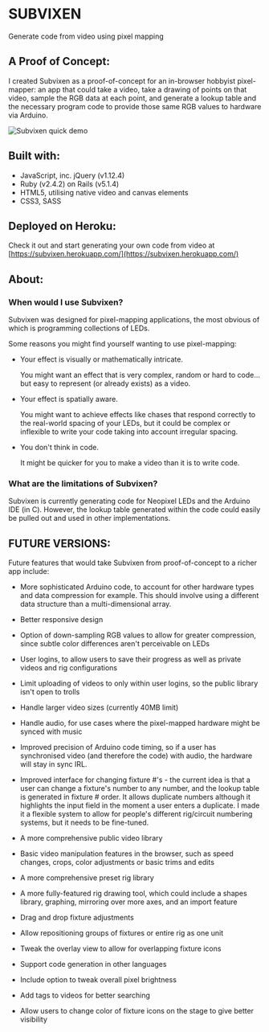 # SUBVIXEN

Generate code from video using pixel mapping

## A Proof of Concept:

I created Subvixen as a proof-of-concept for an in-browser hobbyist pixel-mapper: an app that could take a video, take a drawing of points on that video, sample the RGB data at each point, and generate a lookup table and the necessary program code to provide those same RGB values to hardware via Arduino.

![Subvixen quick demo](http://res.cloudinary.com/mrmy/image/upload/v1517406335/demo_t5whon.gif)

## Built with:

- JavaScript, inc. jQuery (v1.12.4)
- Ruby (v2.4.2) on Rails (v5.1.4)
- HTML5, utilising native video and canvas elements
- CSS3, SASS


## Deployed on Heroku:

Check it out and start generating your own code from video at [https://subvixen.herokuapp.com/](https://subvixen.herokuapp.com/)


## About:

### When would I use Subvixen?

Subvixen was designed for pixel-mapping applications, the most obvious of which is programming collections of LEDs.

Some reasons you might find yourself wanting to use pixel-mapping:

- Your effect is visually or mathematically intricate.

  You might want an effect that is very complex, random or hard to code... but easy to represent (or already exists) as a video.

- Your effect is spatially aware.

  You might want to achieve effects like chases that respond correctly to the real-world spacing of your LEDs, but it could be complex or inflexible to write your code taking into account irregular spacing.

- You don't think in code.

  It might be quicker for you to make a video than it is to write code.


### What are the limitations of Subvixen?

Subvixen is currently generating code for Neopixel LEDs and the Arduino IDE (in C). However, the lookup table generated within the code could easily be pulled out and used in other implementations.


## FUTURE VERSIONS:

Future features that would take Subvixen from proof-of-concept to a richer app include:

- More sophisticated Arduino code, to account for other hardware types and data compression for example. This should involve using a different data structure than a multi-dimensional array.

- Better responsive design

- Option of down-sampling RGB values to allow for greater compression, since subtle color differences aren't perceivable on LEDs

- User logins, to allow users to save their progress as well as private videos and rig configurations

- Limit uploading of videos to only within user logins, so the public library isn't open to trolls

- Handle larger video sizes (currently 40MB limit)

- Handle audio, for use cases where the pixel-mapped hardware might be synced with music

- Improved precision of Arduino code timing, so if a user has synchronised video (and therefore the code) with audio, the hardware will stay in sync IRL.

- Improved interface for changing fixture #'s - the current idea is that a user can change a fixture's number to any number, and the lookup table is generated in fixture # order. It allows duplicate numbers although it highlights the input field in the moment a user enters a duplicate. I made it a flexible system to allow for people's different rig/circuit numbering systems, but it needs to be fine-tuned.

- A more comprehensive public video library

- Basic video manipulation features in the browser, such as speed changes, crops, color adjustments or basic trims and edits

- A more comprehensive preset rig library

- A more fully-featured rig drawing tool, which could include a shapes library, graphing, mirroring over more axes, and an import feature

- Drag and drop fixture adjustments

- Allow repositioning groups of fixtures or entire rig as one unit

- Tweak the overlay view to allow for overlapping fixture icons

- Support code generation in other languages

- Include option to tweak overall pixel brightness

- Add tags to videos for better searching

- Allow users to change color of fixture icons on the stage to give better visibility

